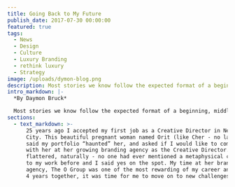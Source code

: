 ```yaml
---
title: Going Back to My Future
publish_date: 2017-07-30 00:00:00
featured: true
tags:
  - News
  - Design
  - Culture
  - Luxury Branding
  - rethink luxury
  - Strategy
image: /uploads/dymon-blog.png
description: Most stories we know follow the expected format of a beginning, middle and an end, correct? Well…this one strays a bit from the expected.
intro_markdown: |-
  *By Daymon Bruck*

  Most stories we know follow the expected format of a beginning, middle and an end, correct? Well…this one strays a bit from the expected.&nbsp;
sections:
  - text_markdown: >-
      25 years ago I accepted my first job as a Creative Director in New York
      City. This beautiful pregnant woman named Orit (like Cher - no last name)
      said my portfolio “haunted” her, and asked if I would like to come work
      with her at her growing branding agency as the Creative Director. I was
      flattered, naturally - no one had ever mentioned a metaphysical connection
      to my work before and I said yes on the spot. My time at her branding
      agency, The O Group was one of the most rewarding of my career and after
      4 years together, it was time for me to move on to new challenges.&nbsp;

































































































































































































































































      In 1997, the digital medium was starting to gain traction in the agency
      world. I was keenly interested, so after The O Group I joined interactive
      team Ogilvy as a Creative Supervisor in the New York City office. The new
      medium was thrilling and as IBM as a key client, the creative work was
      challenging and juicy. After 11 years living in NYC it was time for me to
      move on and shortly after that decision was made I was recruited by Mullen
      just outside of Boston to join their team as VP, Interactive Creative
      Director. General Motors, Four Seasons Hotels, Coca Cola, The Oprah Network
      were just some of the mega brands I helped develop digital creative efforts
      for over the next few years. Career life was great - my personal life, not
      so much. I missed living closer to my family in Seattle and the West Coast
      in general, so in 2001 I packed up and moved back to Washington
      State.&nbsp;

































































































































































































































































      **Go West (Youngish) Man**

































































































































































































































































      After 5 more years at two great Seattle agencies (Cole & Webber and Hornall
      Anderson) leading creative efforts for clients like Nike, Starbucks, AT&T
      Wireless, Microsoft and the ACLU it was time for me to strike out on my own
      and in 2006 I started an independent branding practice. Over the next 10
      years, my business and the size of my client base grew to include many
      respected brands such as the Space Needle, the Museum of History and
      Industry, Glass Vodka, DRY Soda, and Chihuly Garden and Glass - Seattle’s
      number one tourist destination since 2014. Having my own branding practice
      has been the greatest creative and business challenge of my career; I’ve
      loved every part of it except one - working alone can be pretty isolating.
      &nbsp;

































































































































































































































































      **The Return of O**

































































































































































































































































      Over the next 20 years Orit and I kept in touch on a regular basis, so
      I was not surprised to hear from her a month ago. Cutting to the point like
      a true New Yorker, she told me she was looking to change her current
      traditional agency model and wanted to work side-by-side with a creative
      partner on select clients only - and that partner she had in mind was the
      friendly ghost from her past - moi.&nbsp;

































































































































































































































































      Without the need for tedious and in-depth soul searching - her invitation
      to get the band back together was met with a firm “Hell, Yes.” I didn’t
      need to second-guess myself because I believe when you find a relationship
      that really works on all levels, you’ve struck gold. I’ve always been
      amazed just how these special connections (business or personal) can last
      a lifetime, even with large gaps between seeing each other and can be
      brought back to life faster than a New York minute.&nbsp;

































































































































































































































































      My past has literally become my present and future. I became Partner and
      CCO at The O Group and lead the West Coast office in Seattle, appropriately
      labeled O Group West.&nbsp;

































































































































































































































































      Who says you can’t go back? Having just one path ahead seems so
      shortsighted and single minded. From now on, I’m going to consider all
      directions up for grabs and open for business.&nbsp;
    single_image:
    quote:
    video:
      video_id:
      video_width:
      video_height:
contact_tagline: "Let's start a conversation about luxury."
---
```



DO NOT ADD CONTENT HERE. Instead, use the fields in the "Settings" sidebar, to the right.